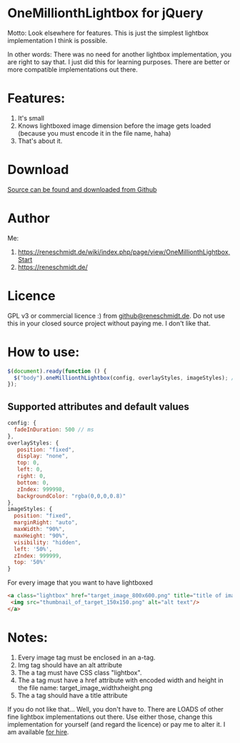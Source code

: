 # OneMillionthLightbox for jQuery

Motto: Look elsewhere for features. This is just the simplest lightbox implementation I think is possible.

In other words: There was no need for another lightbox implementation, you are right to say that.
I just did this for learning purposes. There are better or more compatible implementations out there.

# Features:

1. It's small
2. Knows lightboxed image dimension before the image gets loaded (because you must encode it in the file name, haha)
3. That's about it.

# Download

[Source can be found and downloaded from Github](https://github.com/rene-s/jQuery.oneMillionthLightbox)

# Author

Me:

1. https://reneschmidt.de/wiki/index.php/page/view/OneMillionthLightbox,Start
2. https://reneschmidt.de/

# Licence

GPL v3 or commercial licence :) from github@reneschmidt.de. Do not use this in your closed source project
without paying me. I don't like that.

# How to use:

```js
$(document).ready(function () {
  $("body").oneMillionthLightbox(config, overlayStyles, imageStyles); // all params are optional
});
```
## Supported attributes and default values

```js
config: {
  fadeInDuration: 500 // ms
},
overlayStyles: {
   position: "fixed",
   display: "none",
   top: 0,
   left: 0,
   right: 0,
   bottom: 0,
   zIndex: 999998,
   backgroundColor: "rgba(0,0,0,0.8)"
},
imageStyles: {
  position: "fixed",
  marginRight: "auto",
  maxWidth: "90%",
  maxHeight: "90%",
  visibility: "hidden",
  left: '50%',
  zIndex: 999999,
  top: '50%'
}
```

For every image that you want to have lightboxed

```html
<a class="lightbox" href="target_image_800x600.png" title="title of image">
 <img src="thumbnail_of_target_150x150.png" alt="alt text"/>
</a>
```

# Notes:

1. Every image tag must be enclosed in an a-tag.
2. Img tag should have an alt attribute
3. The a tag must have CSS class "lightbox".
4. The a tag must have a href attribute with encoded width and height in the file name: target_image_widthxheight.png
5. The a tag should have a title attribute

If you do not like that... Well, you don't have to. There are LOADS of other fine lightbox implementations out there.
Use either those, change this implementation for yourself (and regard the licence) or pay me to alter it.
I am available [for hire](mailto:lightbox@reneschmidt.de).